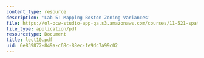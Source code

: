 ```yaml
---
content_type: resource
description: 'Lab 5: Mapping Boston Zoning Variances'
file: https://ol-ocw-studio-app-qa.s3.amazonaws.com/courses/11-521-spatial-database-management-and-advanced-geographic-information-systems-spring-2003/6e839872849ac68c88ecfe9dc7a99c02_lect10.pdf
file_type: application/pdf
resourcetype: Document
title: lect10.pdf
uid: 6e839872-849a-c68c-88ec-fe9dc7a99c02
---
```

